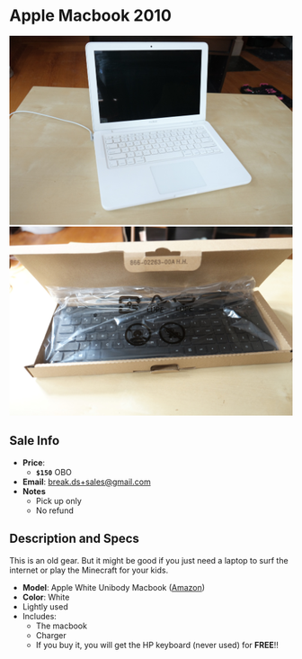 # Apple Macbook 2010

![Macbook](https://github.com/breakds/moving-sales/blob/master/photo/resized/mac.png)
![Keyboard](https://github.com/breakds/moving-sales/blob/master/photo/resized/keyboard.png)

## Sale Info

* **Price**: 
  * **`$150`** OBO
* **Email**: break.ds+sales@gmail.com
* **Notes** 
  * Pick up only
  * No refund

## Description and Specs

This is an old gear. But it might be good if you just need a laptop to surf the internet or play the Minecraft for your kids.

* **Model**: Apple White Unibody Macbook ([Amazon](https://www.amazon.com/Apple-White-Unibody-Macbook-Core2duo/dp/B00HEASH18))
* **Color**: White
* Lightly used
* Includes:
  * The macbook
  * Charger
  * If you buy it, you will get the  HP keyboard (never used) for **FREE**!!
